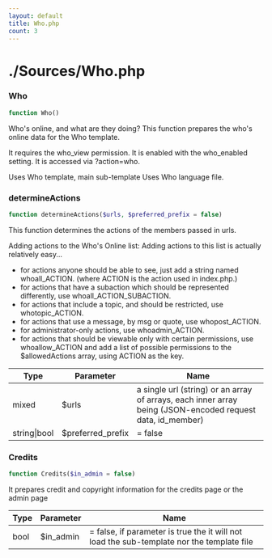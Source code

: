 ```yaml
---
layout: default
title: Who.php
count: 3
---
```


# ./Sources/Who.php

### Who

```php
function Who()
```
Who's online, and what are they doing?
This function prepares the who's online data for the Who template.

It requires the who_view permission.
It is enabled with the who_enabled setting.
It is accessed via ?action=who.

Uses Who template, main sub-template
Uses Who language file.

### determineActions

```php
function determineActions($urls, $preferred_prefix = false)
```
This function determines the actions of the members passed in urls.

Adding actions to the Who's Online list:
Adding actions to this list is actually relatively easy...
 - for actions anyone should be able to see, just add a string named whoall_ACTION.
   (where ACTION is the action used in index.php.)
 - for actions that have a subaction which should be represented differently, use whoall_ACTION_SUBACTION.
 - for actions that include a topic, and should be restricted, use whotopic_ACTION.
 - for actions that use a message, by msg or quote, use whopost_ACTION.
 - for administrator-only actions, use whoadmin_ACTION.
 - for actions that should be viewable only with certain permissions,
   use whoallow_ACTION and add a list of possible permissions to the
   $allowedActions array, using ACTION as the key.

Type|Parameter|Name
---|---|---
mixed|$urls|a single url (string) or an array of arrays, each inner array being (JSON-encoded request data, id_member)
string&#124;bool|$preferred_prefix|= false
### Credits

```php
function Credits($in_admin = false)
```
It prepares credit and copyright information for the credits page or the admin page



Type|Parameter|Name
---|---|---
bool|$in_admin|= false, if parameter is true the it will not load the sub-template nor the template file
